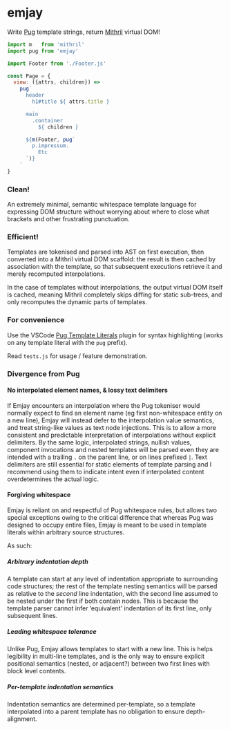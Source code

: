 # emjay

Write [Pug](https://pugjs.org/) template strings, return [Mithril](https://mithril.js.org/) virtual DOM!

```js
import m   from 'mithril'
import pug from 'emjay'

import Footer from './Footer.js'

const Page = {
  view: ({attrs, children}) =>
    pug`
      header
        h1#title ${ attrs.title }

      main
        .container
          ${ children }

      ${m(Footer, pug`
        p.impressum.
          Etc
      `)}
    `
}
```

### Clean!

An extremely minimal, semantic whitespace template language for expressing DOM structure without worrying about where to close what brackets and other frustrating punctuation.

### Efficient!

Templates are tokenised and parsed into AST on first execution, then converted into a Mithril virtual DOM scaffold: the result is then cached by association with the template, so that subsequent executions retrieve it and merely recomputed interpolations.

In the case of templates without interpolations, the output virtual DOM itself is cached, meaning Mithril completely skips diffing for static sub-trees, and only recomputes the dynamic parts of templates.

### For convenience

Use the VSCode [Pug Template Literals](https://marketplace.visualstudio.com/items?itemName=zokugun.vscode-pug-template-literal) plugin for syntax highlighting (works on any template literal with the `pug` prefix).

Read `tests.js` for usage / feature demonstration.

### Divergence from Pug

#### No interpolated element names, & lossy text delimiters

If Emjay encounters an interpolation where the Pug tokeniser would normally expect to find an element name (eg first non-whitespace entity on a new line), Emjay will instead defer to the interpolation value semantics, and treat string-like values as text node injections. This is to allow a more consistent and predictable interpretation of interpolations without explicit delimiters. By the same logic, interpolated strings, nullish values, component invocations and nested templates will be parsed even they are intended with a trailing `.` on the parent line, or on lines prefixed `|`. Text delimiters are still essential for static elements of template parsing and I recommend using them to indicate intent even if interpolated content overdetermines the actual logic.

#### Forgiving whitespace

Emjay is reliant on and respectful of Pug whitespace rules, but allows two special exceptions owing to the critical difference that whereas Pug was designed to occupy entire files, Emjay is meant to be used in template literals within arbitrary source structures.

As such:

##### Arbitrary indentation depth

A template can start at any level of indentation appropriate to surrounding code structures; the rest of the template nesting semantics will be parsed as relative to the *second* line indentation, with the second line assumed to be nested under the first if both contain nodes. This is because the template parser cannot infer ‘equivalent’ indentation of its first line, only subsequent lines.

##### Leading whitespace tolerance

Unlike Pug, Emjay allows templates to start with a new line. This is helps legibility in multi-line templates, and is the only way to ensure explicit positional semantics (nested, or adjacent?) between two first lines with block level contents.

##### Per-template indentation semantics

Indentation semantics are determined per-template, so a template interpolated into a parent template has no obligation to ensure depth-alignment.
